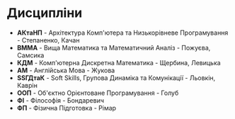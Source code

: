 # Дисципліни

- **АКтаНП** - Архітектура Комп'ютера та Низькорівневе Програмування - Степаненко, Качан
- **ВММА** - Вища Математика та Математичний Аналіз - Пожуєва, Самсика
- **КДМ** - Комп'ютерна Дискретна Математика - Щербина, Левицька
- **АМ** - Англійська Мова - Жукова
- **SSГДтаК** - Soft Skills, Групова Динаміка та Комунікації - Льовкін, Каврін
- **ООП** - Об'єктно Орієнтоване Програмування - Голуб
- **ФІ** - Філософія - Бондаревич
- **ФП** - Фізична Підготовка - Рімар
